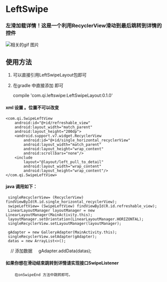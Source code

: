 # LeftSwipe
### 左滑加载详情！这是一个利用RecyclerView滑动到最后跳转到详情的控件
![相关的gif 图片](https://github.com/qi19901212/LeftSwipe/blob/master/app/swipe.gif)

## 使用方法
1. 可以直接引用LeftSwipeLayout包即可
2. 在gradle 中直接添加 即可
     
    compile 'com.qi.leftswipe:LeftSwipeLayout:0.1.0'  


 #### xml 设置 。位置不可以改变
 
    <com.qi.SwipeLeftView
        android:id="@+id/refreshable_view"
        android:layout_width="match_parent"
        android:layout_height="200dp">
        <android.support.v7.widget.RecyclerView
            android:id="@+id/single_horizontal_recyclerView"
            android:layout_width="match_parent"
            android:layout_height="wrap_content"
            android:scrollbars="none"/>
        <include
            layout="@layout/left_pull_to_detail"
            android:layout_width="wrap_content"
            android:layout_height="wrap_content"/>
    </com.qi.SwipeLeftView>
    
 #### java 调用如下：
     
     singleRecyclerView= (RecyclerView) findViewById(R.id.single_horizontal_recyclerView);
     swipeLeftView= (SwipeLeftView) findViewById(R.id.refreshable_view);
     LinearLayoutManager layoutManager = new LinearLayoutManager(MainActivity.this);
     layoutManager.setOrientation(LinearLayoutManager.HORIZONTAL);
     singleRecyclerView.setLayoutManager(layoutManager);
        
     gAdapter = new GalleryAdapter(MainActivity.this);
     singleRecyclerView.setAdapter(gAdapter);
     datas = new ArrayList<>();
     // 添加数据
      gAdapter.addData(datas);
        
  #### 如果你想在滑动结束跳转到详情请实现接口SwipeListener
        在onSwipeEnd 方法中跳转即可。
  
